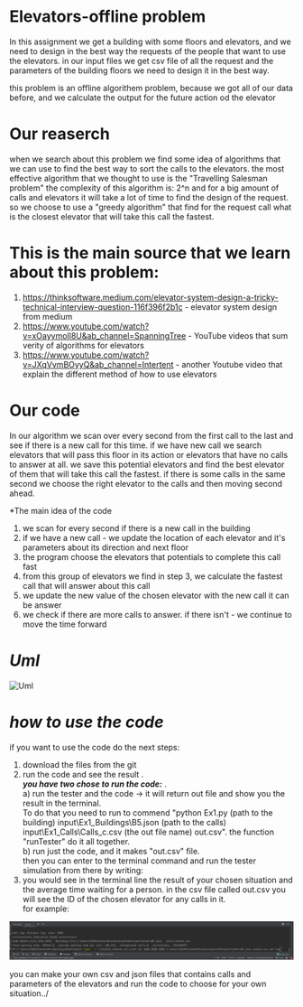 # Elevators-offline problem
In this assignment we get a building with some floors and elevators, and we need to design in the best way the requests of the people that want to use the elevators.
in our input files we get csv file of all the request and the parameters of the building floors we need to design it in the best way.

this problem is an offline algorithem problem, because we got all of our data before, and we calculate the output for the future action od the elevator

# Our reaserch
when we search about this problem we find some idea of algorithms that we can use to find the best way to sort the calls to the elevators.
the most effective algorithm that we thought to use is the "Travelling Salesman problem"
the complexity of this algorithm is: 2^n and for a big amount of calls and elevators it will take a lot of time to find the design of the request.
<br> 
so we choose to use a "greedy algorithm" that find for the request call what is the closest elevator that will take this call the fastest.
<br>

# This is the main source that we learn about this problem:
1. https://thinksoftware.medium.com/elevator-system-design-a-tricky-technical-interview-question-116f396f2b1c - elevator system design from medium
2. https://www.youtube.com/watch?v=xOayymoIl8U&ab_channel=SpanningTree - YouTube videos that sum verity of algorithms for elevators
3. https://www.youtube.com/watch?v=JXqVvmBOyyQ&ab_channel=Intertent - another Youtube video that explain the different method of how to use elevators


# Our code

In our algorithm we scan over every second from the first call to the last and see if there is a new call for this time.
if we have new call we search elevators that will pass this floor in its action or elevators that have no calls to answer at all.
we save this potential elevators and find the best elevator of them that will take this call the fastest.
if there is some calls in the same second we choose the right elevator to the calls and then moving second ahead.

*The main idea of the code
1. we scan for every second if there is a new call in the building
2. if we have a new call - we update the location of each elevator and it's parameters about its direction and next floor
3. the program choose the elevators that potentials to complete this call fast 
4. from this group of elevators we find in step 3, we calculate the fastest call that will answer about this call
5. we update the new value of the chosen elevator with the new call it can be answer
6. we check if there are more calls to answer. if there isn't - we continue to move the time forward


# *Uml*

![Uml](https://user-images.githubusercontent.com/35407628/142432892-1a4e34bf-bc48-4258-85bd-465122c5a0e7.png)

# *how to use the code*
if you want to use the code do the next steps:
1. download the files from the git
2. run the code and see the result .\
       ***you have two chose to run the code:*** .\
      a) run the tester and the code -> it will return out file and show you the result in the terminal.\
      To do that you need to run to commend "python Ex1.py (path to the building)
       input\Ex1_Buildings\B5.json (path to the calls) input\Ex1_Calls\Calls_c.csv (the out file name) out.csv".
      the function "runTester" do it all together.\
      b) run just the code, and it makes "out.csv" file.\
      then you can enter to the terminal command  and run the tester simulation from there by writing:
3. you would see in the terminal line the result of your chosen situation and the average time waiting for a person.
in the csv file called out.csv you will see the ID of the chosen elevator for any calls in it.\
for example:

![img.png](img.png)



you can make your own csv and json files that contains calls and parameters of the elevators and run the code to choose for your own situation../

